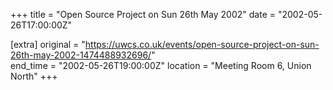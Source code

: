+++
title = "Open Source Project on Sun 26th May 2002"
date = "2002-05-26T17:00:00Z"

[extra]
original = "https://uwcs.co.uk/events/open-source-project-on-sun-26th-may-2002-1474488932696/"    
end_time = "2002-05-26T19:00:00Z"
location = "Meeting Room 6, Union North"
+++



